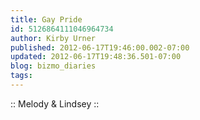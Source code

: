 ```yaml
---
title: Gay Pride
id: 5126864111046964734
author: Kirby Urner
published: 2012-06-17T19:46:00.002-07:00
updated: 2012-06-17T19:48:36.501-07:00
blog: bizmo_diaries
tags: 
---
```


[](http://www.flickr.com/photos/17157315@N00/7390424802/)
:: Melody & Lindsey ::